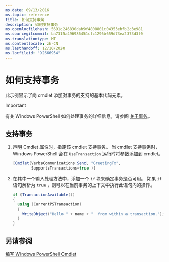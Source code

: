 ```yaml
---
ms.date: 09/13/2016
ms.topic: reference
title: 如何支持事务
description: 如何支持事务
ms.openlocfilehash: 5691c246830dab9f4808801c04353ebfb2c3e981
ms.sourcegitcommit: ba7315a496986451cfc1296b659d73ea2373d3f0
ms.translationtype: MT
ms.contentlocale: zh-CN
ms.lasthandoff: 12/10/2020
ms.locfileid: "92666954"
---
```

# <a name="how-to-support-transactions"></a>如何支持事务

此示例显示了向 cmdlet 添加对事务的支持的基本代码元素。

> [!IMPORTANT]
> 有关 Windows PowerShell 如何处理事务的详细信息，请参阅 [关于事务][about_Transactions]。

## <a name="to-support-transactions"></a>支持事务

1. 声明 Cmdlet 属性时，指定该 cmdlet 支持事务。
   当 cmdlet 支持事务时，Windows PowerShell 会在 `UseTransaction` 运行时将参数添加到 cmdlet。

    ```csharp
    [Cmdlet(VerbsCommunications.Send, "GreetingTx",
            SupportsTransactions=true )]
    ```

2. 在其中一个输入处理方法中，添加一个 `if` 块来确定事务是否可用。
   如果 `if` 语句解析为 `true` ，则可以在当前事务的上下文中执行此语句内的操作。

    ```csharp
    if (TransactionAvailable())
    {
      using (CurrentPSTransaction)
      {
        WriteObject("Hello " + name + "  from within a transaction.");
      }
    }
    ```

## <a name="see-also"></a>另请参阅

[编写 Windows PowerShell Cmdlet](./writing-a-windows-powershell-cmdlet.md)

<!-- External URLs -->

[about_Transactions]: /powershell/module/Microsoft.PowerShell.Core/About/about_Transactions
